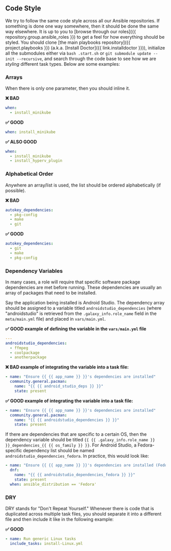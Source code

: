 ## Code Style

We try to follow the same code style across all our Ansible repositories. If something is done one way somewhere, then it should be done the same way elsewhere. It is up to you to [browse through our roles]({{ repository.group.ansible_roles }}) to get a feel for how everything should be styled. You should clone [the main playbooks repository]({{ project.playbooks }}) (a.k.a. [Install Doctor]({{ link.installdoctor }})), initialize all the submodules either via `bash .start.sh` or `git submodule update --init --recursive`, and search through the code base to see how we are _styling_ different task types. Below are some examples:

### Arrays

When there is only one parameter, then you should inline it.

**❌ BAD**

```yaml
when:
  - install_minikube
```

**✅ GOOD**

```yaml
when: install_minikube
```

**✅ ALSO GOOD**

```yaml
when:
  - install_minikube
  - install_hyperv_plugin
```

### Alphabetical Order

Anywhere an array/list is used, the list should be ordered alphabetically (if possible).

**❌ BAD**

```yaml
autokey_dependencies:
  - pkg-config
  - make
  - git
```

**✅ GOOD**

```yaml
autokey_dependencies:
  - git
  - make
  - pkg-config
```

### Dependency Variables

In many cases, a role will require that specific software package dependencies are met before running. These dependencies are usually an array of packages that need to be installed.

Say the application being installed is Android Studio. The dependency array should be assigned to a variable titled `androidstudio_dependencies` (where "androidstudio" is retrieved from the `.galaxy_info.role_name` field in the `meta/main.yml` file) and placed in `vars/main.yml`.

**✅ GOOD example of defining the variable in the `vars/main.yml` file**

```yaml
---
androidstudio_dependencies:
  - ffmpeg
  - coolpackage
  - anotherpackage
```

**❌ BAD example of integrating the variable into a task file:**

```yaml
- name: "Ensure {{ {{ app_name }} }}'s dependencies are installed"
  community.general.pacman:
    name: "{{ {{ android_studio_deps }} }}"
    state: present
```

**✅ GOOD example of integrating the variable into a task file:**

```yaml
- name: "Ensure {{ {{ app_name }} }}'s dependencies are installed"
  community.general.pacman:
    name: "{{ {{ androidstudio_dependencies }} }}"
    state: present
```

If there are dependencies that are specific to a certain OS, then the dependency variable should be titled `{{ {{ .galaxy_info.role_name }} }}_dependencies_{{ {{ os_family }} }}`. For Android Studio, a Fedora-specific dependency list should be named `androidstudio_dependencies_fedora`. In practice, this would look like:

```yaml
- name: "Ensure {{ {{ app_name }} }}'s dependencies are installed (Fedora)"
  dnf:
    name: "{{ {{ androidstudio_dependencies_fedora }} }}"
    state: present
  when: ansible_distribution == 'Fedora'
```

### DRY

DRY stands for "Don't Repeat Yourself." Whenever there is code that is duplicated across multiple task files, you should separate it into a different file and then include it like in the following example:

**✅ GOOD**

```yaml
- name: Run generic Linux tasks
  include_tasks: install-Linux.yml
```

